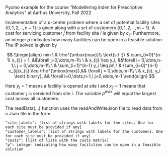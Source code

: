 Pyomo example for the course "Modellering inden for Prescriptive Analytics" at Aarhus University, Fall 2022

Implementation of a $p$-center problem where a set of potential facility sites {$0,1,2,..,n-1$} is given along
with a set of customers {$0,1,2,..,m-1$}. A cost for servicing customer $j$ from facility site $i$ is given by $c_{ij}$.
Furthermore, an integer $p$ indicates how many facilities can be open in a feasible solution
The IP solved is given by

$$
\\begin{align}
      min         \ & \rho^{\mbox{max}}\\
      \text{s.t.:}\ & \sum_{i=0}^{n-1} x_{ij} = 1,    &&\forall j=0,\dots,m-1\\
                  \ & x_{ij} \leq y_i,                &&\forall i= 0,\dots,n-1,\ j = 0,\dots,m-1\\
                  \ & \sum_{i=1}^{n-1} y_i \leq p\\
                  \ & \sum_{i=0}^{n-1} c_{ij}x_{ij} \leq \rho^{\mbox{max}},&& \forall j = 0,\dots,m-1\\
                  \ & x_{ij}, y_i \text{ binary},     && \forall i=0,\dots,n-1,\ j=0,\dots,m-1
\\end{align}
$$

Here $y_i=1$ means a facility is opened at site i and $x_{ij}=1$ means that customer $j$ is serviced from site $i$.
The variable $\rho^{\mbox{max}}$ will equal the largest cost across all customers.

The readData(...) function uses the readAndWriteJson file to read data from a Json file
in the form
```
"site_labels": [list of strings with labels for the sites. One for each site must be provided if any]
"customer_labels": [list of strings with labels for the customers. One for each site must be provided if any]
"costs": [list of lists with the costs matrix]
"p": integer indicating how many facilities can be open in a feasible solution
```
